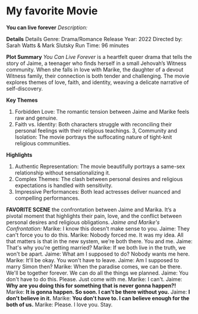 # My favorite Movie

**You can live forever**
*Description:*

**Details**
Details
Genre: Drama/Romance
Release Year: 2022
Directed by: Sarah Watts & Mark Slutsky
Run Time: 96 minutes

**Plot Summary**
*You Can Live Forever* is a heartfelt queer drama that tells the story of Jaime, a teenager who finds herself in a small Jehovah’s Witness community. When she falls in love with Marike, the daughter of a devout Witness family, their connection is both tender and challenging. The movie explores themes of love, faith, and identity, weaving a delicate narrative of self-discovery.

**Key Themes**
1. Forbidden Love: The romantic tension between Jaime and Marike feels raw and genuine.
2. Faith vs. Identity: Both characters struggle with reconciling their personal feelings with their religious teachings.
3, Community and Isolation: The movie portrays the suffocating nature of tight-knit religious communities.

**Highlights**
1. Authentic Representation: The movie beautifully portrays a same-sex relationship without sensationalizing it.
2. Complex Themes: The clash between personal desires and religious expectations is handled with sensitivity.
3. Impressive Performances: Both lead actresses deliver nuanced and compelling performances.

**FAVORITE SCENE**
the confrontation between Jaime and Marika. It’s a pivotal moment that highlights their pain, love, and the conflict between personal desires and religious obligations.
*Jaime and Marike's Confrontation:*
Marike: I know this doesn't make sense to you.
Jaime: They can't force you to do this.
Marike: Nobody forced me. It was my idea. All that matters is that in the new system, we're both there. You and me.
Jaime: That's why you're getting married?
Marike: If we both live in the truth, we won't be apart.
Jaime: What am I supposed to do? Nobody wants me here.
Marike: It'll be okay. You won't have to leave.
Jaime: Am I supposed to marry Simon then?
Marike: When the paradise comes, we can be there. We'll be together forever. We can do all the things we planned.
Jaime: You don't have to do this. Please. Just come with me.
Marike: I can't.
Jaime: **Why are you doing this for something that is never gonna happen?!**
Marike: **It is gonna happen. So soon. I can't be there without you.**
Jaime: **I don't believe in it.**
Marike: **You don't have to. I can believe enough for the both of us.**
Marike: Please. I love you. Stay.
